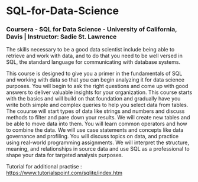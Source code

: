 # SQL-for-Data-Science
### Coursera - SQL for Data Science - University of California, Davis | Instructor: Sadie St. Lawrence


The skills necessary to be a good data scientist include being able to retrieve and work with data, and to do that you need to be well versed in SQL, the standard language for communicating with database systems.

This course is designed to give you a primer in the fundamentals of SQL and working with data so that you can begin analyzing it for data science purposes. You will begin to ask the right questions and come up with good answers to deliver valuable insights for your organization. This course starts with the basics and will build on that foundation and gradually have you write both simple and complex queries to help you select data from tables.  
The couurse will start types of data like strings and numbers and discuss methods to filter and pare down your results. We will create new tables and be able to move data into them. You will learn common operators and how to combine the data. We will use case statements and concepts like data governance and profiling. You will discuss topics on data, and practice using real-world programming assignments. We will interpret the structure, meaning, and relationships in source data and use SQL as a professional to shape your data for targeted analysis purposes. 

Tutorial for additional practise : https://www.tutorialspoint.com/sqlite/index.htm
